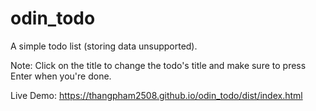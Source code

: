# odin_todo

A simple todo list (storing data unsupported).

Note: Click on the title to change the todo's title and make sure to press Enter when you're done.

Live Demo: https://thangpham2508.github.io/odin_todo/dist/index.html
